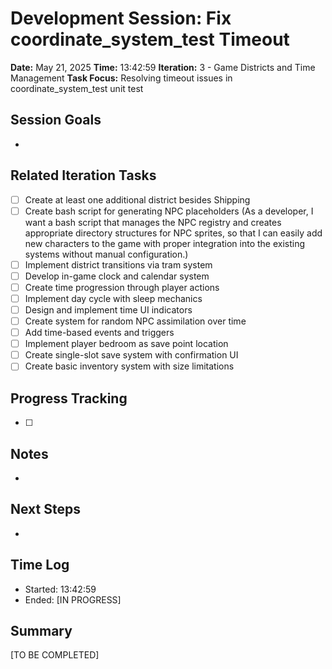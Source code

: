 # Development Session: Fix coordinate_system_test Timeout
**Date:** May 21, 2025
**Time:** 13:42:59
**Iteration:** 3 - Game Districts and Time Management
**Task Focus:** Resolving timeout issues in coordinate_system_test unit test

## Session Goals
- 

## Related Iteration Tasks
- [ ] Create at least one additional district besides Shipping
- [ ] Create bash script for generating NPC placeholders (As a developer, I want a bash script that manages the NPC registry and creates appropriate directory structures for NPC sprites, so that I can easily add new characters to the game with proper integration into the existing systems without manual configuration.)
- [ ] Implement district transitions via tram system
- [ ] Develop in-game clock and calendar system
- [ ] Create time progression through player actions
- [ ] Implement day cycle with sleep mechanics
- [ ] Design and implement time UI indicators
- [ ] Create system for random NPC assimilation over time
- [ ] Add time-based events and triggers
- [ ] Implement player bedroom as save point location
- [ ] Create single-slot save system with confirmation UI
- [ ] Create basic inventory system with size limitations

## Progress Tracking
- [ ] 

## Notes
- 

## Next Steps
- 

## Time Log
- Started: 13:42:59
- Ended: [IN PROGRESS]

## Summary
[TO BE COMPLETED]
